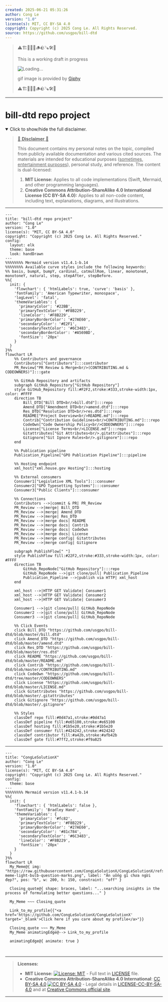 ```yaml
---
created: 2025-06-21 05:31:26
author: Cong Le
version: "1.0"
license(s): MIT, CC BY-SA 4.0
copyright: Copyright (c) 2025 Cong Le. All Rights Reserved.
source: https://github.com/usgpo/bill-dtd
---
```



> ⚠️🏗️🚧🦺🧱🪵🪨🪚🛠️👷
> 
> This is a working draft in progress
> 
> ![Loading...](https://media4.giphy.com/media/v1.Y2lkPTc5MGI3NjExZ3FtaDc2czA4cmNkYXBoZTFpNHZxMndleDBudzAwcW44azFpMmp0aSZlcD12MV9pbnRlcm5hbF9naWZfYnlfaWQmY3Q9Zw/3o7abob6DZVkVdXySc/giphy.gif)
>
> gif image is provided by [Giphy](https://giphy.com)
> 
> ⚠️🏗️🚧🦺🧱🪵🪨🪚🛠️👷


----


# bill-dtd repo project
<details open>
<summary>Click to show/hide the full disclaimer.</summary>
   
> <ins>📢 **Disclaimer** 🚨</ins>
>
> This document contains my personal notes on the topic,
> compiled from publicly available documentation and various cited sources.
> The materials are intended for educational purposes (<ins>sometimes, entertainment purposes</ins>), personal study, and reference.
> The content is dual-licensed:
> 1. **MIT License:** Applies to all code implementations (Swift, Mermaid, and other programming languages).
> 2. **Creative Commons Attribution-ShareAlike 4.0 International License (CC BY-SA 4.0):** Applies to all non-code content, including text, explanations, diagrams, and illustrations.

</details>


----

```mermaid
---
title: "bill-dtd repo project"
author: "Cong Le"
version: "1.0"
license(s): "MIT, CC BY-SA 4.0"
copyright: "Copyright (c) 2025 Cong Le. All Rights Reserved."
config:
  layout: elk
  theme: base
  look: handDrawn
---
%%%%%%%% Mermaid version v11.4.1-b.14
%%%%%%%% Available curve styles include the following keywords:
%% basis, bumpX, bumpY, cardinal, catmullRom, linear, monotoneX, monotoneY, natural, step, stepAfter, stepBefore.
%%{
  init: {
    'flowchart': { 'htmlLabels': true, 'curve': 'basis' },
    'fontFamily': 'American Typewriter, monospace',
    'logLevel': 'fatal',
    'themeVariables': {
      'primaryColor': '#22BB',
      'primaryTextColor': '#F8B229',
      'lineColor': '#F8B229',
      'primaryBorderColor': '#27AE60',
      'secondaryColor': '#E2F1',
      'secondaryTextColor': '#6C3483',
      'secondaryBorderColor': '#A569BD',
      'fontSize': '20px'
    }
  }
}%%
flowchart LR
    %% Contributors and governance
    Contributors["Contributors"]:::contributor
    PR_Review["PR Review & Merge<br/>(CONTRIBUTING.md & CODEOWNERS)"]:::gate

    %% GitHub Repository and artifacts
    subgraph GitHub_Repository["GitHub Repository"]
    style GitHub_Repository fill:#F2F2,stroke:#333,stroke-width:1px, color: #FFFF
    direction TB
        Bill_DTD["Bill DTD<br/>bill.dtd"]:::repo
        Amend_DTD["Amendment DTD<br/>amend.dtd"]:::repo
        Res_DTD["Resolution DTD<br/>res.dtd"]:::repo
        README["Project Overview<br/>README.md"]:::repo
        Contrib["Contribution Guidelines<br/>CONTRIBUTING.md"]:::repo
        CodeOwn["Code Ownership Policy<br/>CODEOWNERS"]:::repo
        License["License Terms<br/>LICENSE.md"]:::repo
        Gitattributes["Git Attributes<br/>.gitattributes"]:::repo
        Gitignore["Git Ignore Rules<br/>.gitignore"]:::repo
    end

    %% Publication pipeline
    Publication_Pipeline["GPO Publication Pipeline"]:::pipeline

    %% Hosting endpoint
    xml_host["xml.house.gov Hosting"]:::hosting

    %% External consumers
    Consumer1["Legislative XML Tools"]:::consumer
    Consumer2["GPO Typesetting Systems"]:::consumer
    Consumer3["Public Clients"]:::consumer

    %% Connections
    Contributors -->|commit & PR| PR_Review
    PR_Review -->|merge| Bill_DTD
    PR_Review -->|merge| Amend_DTD
    PR_Review -->|merge| Res_DTD
    PR_Review -->|merge docs| README
    PR_Review -->|merge docs| Contrib
    PR_Review -->|merge docs| CodeOwn
    PR_Review -->|merge docs| License
    PR_Review -->|merge config| Gitattributes
    PR_Review -->|merge config| Gitignore

    subgraph PublishFlow[" "]
    style PublishFlow fill:#22F2,stroke:#333,stroke-width:1px, color: #FFFF
    direction TB
        GitHub_RepoNode["GitHub Repository"]:::repo
        GitHub_RepoNode -->|git clone/pull| Publication_Pipeline
        Publication_Pipeline -->|publish via HTTP| xml_host
    end

    xml_host -->|HTTP GET Validate| Consumer1
    xml_host -->|HTTP GET Validate| Consumer2
    xml_host -->|HTTP GET Validate| Consumer3

    Consumer1 -->|git clone/pull| GitHub_RepoNode
    Consumer2 -->|git clone/pull| GitHub_RepoNode
    Consumer3 -->|git clone/pull| GitHub_RepoNode

    %% Click Events
    click Bill_DTD "https://github.com/usgpo/bill-dtd/blob/master/bill.dtd"
    click Amend_DTD "https://github.com/usgpo/bill-dtd/blob/master/amend.dtd"
    click Res_DTD "https://github.com/usgpo/bill-dtd/blob/master/res.dtd"
    click README "https://github.com/usgpo/bill-dtd/blob/master/README.md"
    click Contrib "https://github.com/usgpo/bill-dtd/blob/master/CONTRIBUTING.md"
    click CodeOwn "https://github.com/usgpo/bill-dtd/tree/master/CODEOWNERS"
    click License "https://github.com/usgpo/bill-dtd/blob/master/LICENSE.md"
    click Gitattributes "https://github.com/usgpo/bill-dtd/blob/master/.gitattributes"
    click Gitignore "https://github.com/usgpo/bill-dtd/blob/master/.gitignore"

    %% Styles
    classDef repo fill:#0d47a1,stroke:#0d47a1
    classDef pipeline fill:#e65100,stroke:#e65100
    classDef hosting fill:#1b5e20,stroke:#1b5e20
    classDef consumer fill:#424242,stroke:#424242
    classDef contributor fill:#a42b,stroke:#afb42b
    classDef gate fill:#7ff2,stroke:#f9a825

```

-----

<!-- 
```mermaid
%% Current Mermaid version
info
```  -->


```mermaid
---
title: "CongLeSolutionX"
author: "Cong Le"
version: "1.0"
license(s): "MIT, CC BY-SA 4.0"
copyright: "Copyright (c) 2025 Cong Le. All Rights Reserved."
config:
  theme: base
---
%%%%%%%% Mermaid version v11.4.1-b.14
%%{
  init: {
    'flowchart': { 'htmlLabels': false },
    'fontFamily': 'Bradley Hand',
    'themeVariables': {
      'primaryColor': '#fc82',
      'primaryTextColor': '#F8B229',
      'primaryBorderColor': '#27AE60',
      'secondaryColor': '#81c784',
      'secondaryTextColor': '#6C3483',
      'lineColor': '#F8B229',
      'fontSize': '20px'
    }
  }
}%%
flowchart LR
  My_Meme@{ img: "https://raw.githubusercontent.com/CongLeSolutionX/CongLeSolutionX/refs/heads/main/assets/images/My-meme-light-bulb-question-marks.png", label: "Ăn uống gì chưa ngừi đẹp?", pos: "b", w: 200, h: 150, constraint: "off" }

  Closing_quote@{ shape: braces, label: "...searching insights in the process of formulating better questions..." }
    
  My_Meme ~~~ Closing_quote
    
  Link_to_my_profile{{"<a href='https://github.com/CongLeSolutionX/CongLeSolutionX' target='_blank'>Click here if you care about my profile</a>"}}

  Closing_quote ~~~ My_Meme
  My_Meme animatingEdge@--> Link_to_my_profile
  
  animatingEdge@{ animate: true }



```

---
>**Licenses:**
>
>- **MIT License:**  [![License: MIT](https://img.shields.io/badge/License-MIT-yellow.svg)](LICENSE) - Full text in [LICENSE](LICENSE) file.
>- **Creative Commons Attribution-ShareAlike 4.0 International**: [CC BY-SA 4.0](https://creativecommons.org/licenses/by-sa/4.0/) [![CC BY-SA 4.0](https://licensebuttons.net/l/by-sa/4.0/88x31.png)](https://creativecommons.org/licenses/by-sa/4.0/) - Legal details in [LICENSE-CC-BY-SA-4.0](THE_PAST/LICENSE-CC-BY-SA-4.0) and at [Creative Commons official site](https://creativecommons.org/licenses/by-sa/4.0/).
>
---
